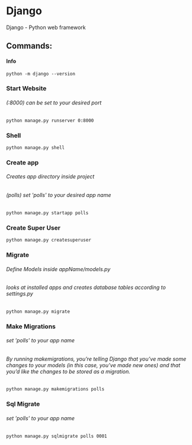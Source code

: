# Django
Django - Python web framework

## Commands:
#### Info
```
python -m django --version
```
### Start Website
###### (:8000) can be set to your desired port
```
python manage.py runserver 0:8000
```

### Shell
```
python manage.py shell
```

### Create app
###### Creates app directory inside project
###### (polls) set 'polls' to your desired app name
```
python manage.py startapp polls
```

### Create Super User
```
python manage.py createsuperuser
```

### Migrate
###### Define Models inside appName/models.py
###### looks at installed apps and creates database tables according to settings.py
```
python manage.py migrate
```

### Make Migrations
###### set 'polls' to your app name
###### By running makemigrations, you’re telling Django that you’ve made some changes to your models (in this case, you’ve made new ones) and that you’d like the changes to be stored as a migration.
```
python manage.py makemigrations polls
```

### Sql Migrate
###### set 'polls' to your app name
```
python manage.py sqlmigrate polls 0001
```
